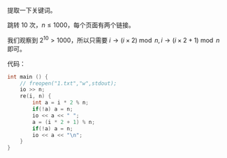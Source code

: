 提取一下关键词。

跳转 $10$ 次，$n\leq 1000$，每个页面有两个链接。

我们观察到 $2^{10} > 1000$，所以只需要 $i \rightarrow (i 
\times 2) \bmod n, i \rightarrow (i 
\times 2+1) \bmod n$ 即可。



代码：

```cpp
int main () {
    // freopen("1.txt","w",stdout);
    io >> n;
    re(i, n) {
        int a = i * 2 % n;
        if(!a) a = n;
        io << a << " ";
        a = (i * 2 + 1) % n;
        if(!a) a = n;
        io << a << "\n";
    } 
}
```
